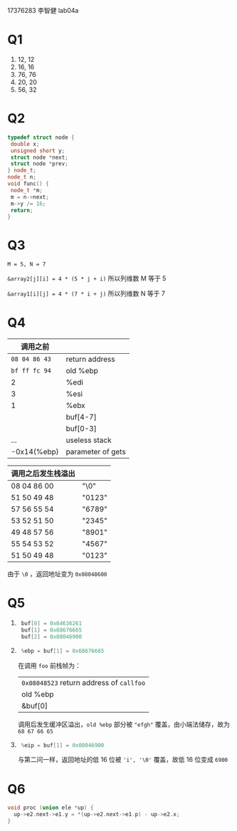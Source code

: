 17376283 李智健 lab04a

# Q1

1. 12, 12
2. 16, 16
3. 76, 76
4. 20, 20
5. 56, 32

# Q2

```cpp
typedef struct node {
 double x;
 unsigned short y;
 struct node *next;
 struct node *prev;
} node_t;
node_t n;
void func() {
 node_t *m;
 m = n->next;
 m->y /= 16;
 return;
}
```

# Q3

`M = 5, N = 7`

`&array2[j][i] = 4 * (5 * j + i)` 所以列维数 M 等于 5

`&array1[i][j] = 4 * (7 * i + j)` 所以列维数 N 等于 7

# Q4

| 调用之前      |                   |
| ------------- | ----------------- |
| `08 04 86 43` | return address    |
| `bf ff fc 94` | old %ebp          |
| 2             | %edi              |
| 3             | %esi              |
| 1             | %ebx              |
|               | buf[4-7]          |
|               | buf[0-3]          |
| ...           | useless stack     |
| -0x14(%ebp)   | parameter of gets |

| 调用之后发生栈溢出 |        |
| ------------------ | ------ |
| 08 04 86 00        | "\0"   |
| 51 50 49 48        | "0123" |
| 57 56 55 54        | "6789" |
| 53 52 51 50        | "2345" |
| 49 48 57 56        | "8901" |
| 55 54 53 52        | "4567" |
| 51 50 49 48        | "0123" |

由于 `\0` ，返回地址变为 `0x08048600`

# Q5

1. ```cpp
    buf[0] = 0x64636261
    buf[1] = 0x68676665
    buf[2] = 0x08046900
    ```

2. ```cpp
    %ebp = buf[1] = 0x68676665
    ```

    在调用 `foo` 前栈帧为：

    |                                              |
    | -------------------------------------------- |
    | `0x08048523`     return address of `callfoo` |
    | old %ebp                                     |
    | &buf[0]                                      |

    调用后发生缓冲区溢出，`old %ebp` 部分被 `"efgh"` 覆盖，由小端法储存，故为 `68 67 66 65` 

3. ```cpp
    %eip = buf[1] = 0x08046900
    ```

    与第二问一样，返回地址的低 16 位被 `'i', '\0'` 覆盖，故低 16 位变成 `6900` 

# Q6

```cpp
void proc (union ele *up) {
  up->e2.next->e1.y = *(up->e2.next->e1.p) - up->e2.x;
}
```

